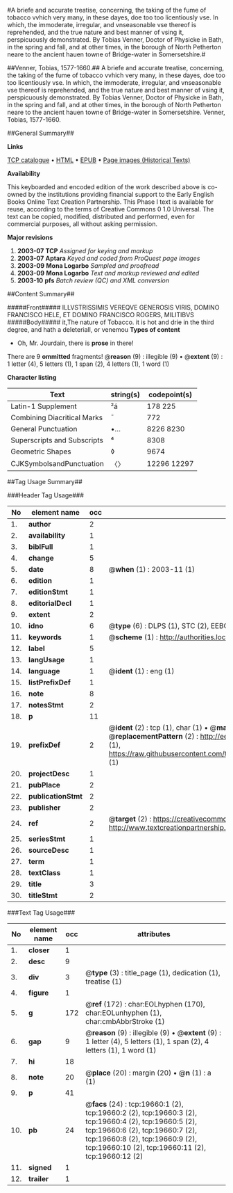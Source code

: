 #A briefe and accurate treatise, concerning, the taking of the fume of tobacco vvhich very many, in these dayes, doe too too licentiously vse. In which, the immoderate, irregular, and vnseasonable vse thereof is reprehended, and the true nature and best manner of vsing it, perspicuously demonstrated. By Tobias Venner, Doctor of Physicke in Bath, in the spring and fall, and at other times, in the borough of North Petherton neare to the ancient hauen towne of Bridge-water in Somersetshire.#

##Venner, Tobias, 1577-1660.##
A briefe and accurate treatise, concerning, the taking of the fume of tobacco vvhich very many, in these dayes, doe too too licentiously vse. In which, the immoderate, irregular, and vnseasonable vse thereof is reprehended, and the true nature and best manner of vsing it, perspicuously demonstrated. By Tobias Venner, Doctor of Physicke in Bath, in the spring and fall, and at other times, in the borough of North Petherton neare to the ancient hauen towne of Bridge-water in Somersetshire.
Venner, Tobias, 1577-1660.

##General Summary##

**Links**

[TCP catalogue](http://www.ota.ox.ac.uk/tcp/)  • 
[HTML](http://tei.it.ox.ac.uk/tcp/Texts-HTML/free/A14/A14326.html)  • 
[EPUB](http://tei.it.ox.ac.uk/tcp/Texts-EPUB/free/A14/A14326.epub) • 
[Page images (Historical Texts)](https://data.historicaltexts.jisc.ac.uk/view?pubId=eebo-99854251e&pageId=eebo-99854251e-19660-1)

**Availability**

This keyboarded and encoded edition of the
	       work described above is co-owned by the institutions
	       providing financial support to the Early English Books
	       Online Text Creation Partnership. This Phase I text is
	       available for reuse, according to the terms of Creative
	       Commons 0 1.0 Universal. The text can be copied,
	       modified, distributed and performed, even for
	       commercial purposes, all without asking permission.

**Major revisions**

1. __2003-07__ __TCP__ *Assigned for keying and markup*
1. __2003-07__ __Aptara__ *Keyed and coded from ProQuest page images*
1. __2003-09__ __Mona Logarbo__ *Sampled and proofread*
1. __2003-09__ __Mona Logarbo__ *Text and markup reviewed and edited*
1. __2003-10__ __pfs__ *Batch review (QC) and XML conversion*

##Content Summary##

#####Front#####
ILLVSTRISSIMIS
VEREQVE GENEROSIS
VIRIS, DOMINO FRANCISCO
HELE, ET DOMINO FRANCISCO
ROGERS,
MILITIBVS
#####Body#####
it,The nature of Tobacco. it is hot and drie in the third degree, and hath
a deleteriall, or venemou
**Types of content**

  * Oh, Mr. Jourdain, there is **prose** in there!

There are 9 **ommitted** fragments! 
 @__reason__ (9) : illegible (9)  •  @__extent__ (9) : 1 letter (4), 5 letters (1), 1 span (2), 4 letters (1), 1 word (1)

**Character listing**


|Text|string(s)|codepoint(s)|
|---|---|---|
|Latin-1 Supplement|²á|178 225|
|Combining             Diacritical Marks|̄|772|
|General Punctuation|•…|8226 8230|
|Superscripts             and Subscripts|⁴|8308|
|Geometric Shapes|◊|9674|
|CJKSymbolsandPunctuation|〈〉|12296 12297|

##Tag Usage Summary##

###Header Tag Usage###

|No|element name|occ|attributes|
|---|---|---|---|
|1.|__author__|2||
|2.|__availability__|1||
|3.|__biblFull__|1||
|4.|__change__|5||
|5.|__date__|8| @__when__ (1) : 2003-11 (1)|
|6.|__edition__|1||
|7.|__editionStmt__|1||
|8.|__editorialDecl__|1||
|9.|__extent__|2||
|10.|__idno__|6| @__type__ (6) : DLPS (1), STC (2), EEBO-CITATION (1), PROQUEST (1), VID (1)|
|11.|__keywords__|1| @__scheme__ (1) : http://authorities.loc.gov/ (1)|
|12.|__label__|5||
|13.|__langUsage__|1||
|14.|__language__|1| @__ident__ (1) : eng (1)|
|15.|__listPrefixDef__|1||
|16.|__note__|8||
|17.|__notesStmt__|2||
|18.|__p__|11||
|19.|__prefixDef__|2| @__ident__ (2) : tcp (1), char (1)  •  @__matchPattern__ (2) : ([0-9\-]+):([0-9IVX]+) (1), (.+) (1)  •  @__replacementPattern__ (2) : http://eebo.chadwyck.com/downloadtiff?vid=$1&page=$2 (1), https://raw.githubusercontent.com/textcreationpartnership/Texts/master/tcpchars.xml#$1 (1)|
|20.|__projectDesc__|1||
|21.|__pubPlace__|2||
|22.|__publicationStmt__|2||
|23.|__publisher__|2||
|24.|__ref__|2| @__target__ (2) : https://creativecommons.org/publicdomain/zero/1.0/ (1), http://www.textcreationpartnership.org/docs/. (1)|
|25.|__seriesStmt__|1||
|26.|__sourceDesc__|1||
|27.|__term__|1||
|28.|__textClass__|1||
|29.|__title__|3||
|30.|__titleStmt__|2||


###Text Tag Usage###

|No|element name|occ|attributes|
|---|---|---|---|
|1.|__closer__|1||
|2.|__desc__|9||
|3.|__div__|3| @__type__ (3) : title_page (1), dedication (1), treatise (1)|
|4.|__figure__|1||
|5.|__g__|172| @__ref__ (172) : char:EOLhyphen (170), char:EOLunhyphen (1), char:cmbAbbrStroke (1)|
|6.|__gap__|9| @__reason__ (9) : illegible (9)  •  @__extent__ (9) : 1 letter (4), 5 letters (1), 1 span (2), 4 letters (1), 1 word (1)|
|7.|__hi__|18||
|8.|__note__|20| @__place__ (20) : margin (20)  •  @__n__ (1) : a (1)|
|9.|__p__|41||
|10.|__pb__|24| @__facs__ (24) : tcp:19660:1 (2), tcp:19660:2 (2), tcp:19660:3 (2), tcp:19660:4 (2), tcp:19660:5 (2), tcp:19660:6 (2), tcp:19660:7 (2), tcp:19660:8 (2), tcp:19660:9 (2), tcp:19660:10 (2), tcp:19660:11 (2), tcp:19660:12 (2)|
|11.|__signed__|1||
|12.|__trailer__|1||
